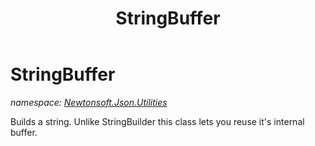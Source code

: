 ﻿---
title: StringBuffer
---

# StringBuffer
_namespace: [Newtonsoft.Json.Utilities](N-Newtonsoft.Json.Utilities.html)_

Builds a string. Unlike StringBuilder this class lets you reuse it's internal buffer.





